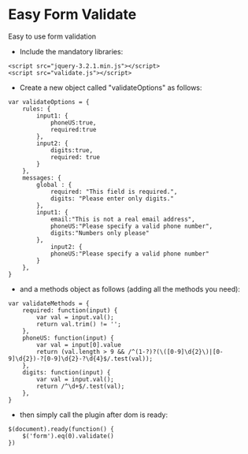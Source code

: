 # Easy Form Validate
Easy to use form validation

* Include the mandatory libraries:
```
<script src="jquery-3.2.1.min.js"></script>
<script src="validate.js"></script>

```



* Create a new object called "validateOptions" as follows:

```
var validateOptions = {
	rules: {
		input1: {
			phoneUS:true,
			required:true
		},
		input2: {
			digits:true,
			required: true
		}
	},
	messages: {
		global : {
			required: "This field is required.",
			digits: "Please enter only digits."
		},
		input1: {
			email:"This is not a real email address",
			phoneUS:"Please specify a valid phone number",
			digits:"Numbers only please"
		},
    		input2: {
			phoneUS:"Please specify a valid phone number"
		}
	},
}
```


* and a methods object as follows (adding all the methods you need):
```
var validateMethods = {
	required: function(input) {
		var val = input.val();
		return val.trim() != '';
	},
	phoneUS: function(input) {
		var val = input[0].value
		return (val.length > 9 && /^(1-?)?(\([0-9]\d{2}\)|[0-9]\d{2})-?[0-9]\d{2}-?\d{4}$/.test(val));
	},
	digits: function(input) {
		var val = input.val();
		return /^\d+$/.test(val);
	},
}
```

* then simply call the plugin after dom is ready:

```
$(document).ready(function() {
	$('form').eq(0).validate()
})
```
